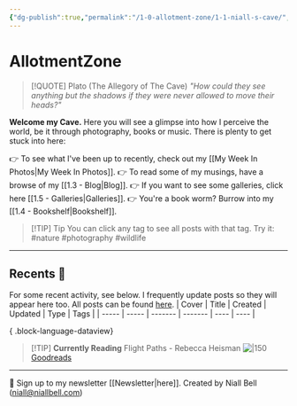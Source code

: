 ```yaml
---
{"dg-publish":true,"permalink":"/1-0-allotment-zone/1-1-niall-s-cave/","title":"🦇 The Cave","contentClasses":"cards cards-cols-3 cards-cover cards-cover-no-border cards-title-hide-icons","tags":["gardenEntry"],"noteIcon":null,"created":"2024-04-07T21:59:11.083+01:00","updated":"2024-10-28T14:11:19.860+00:00"}
---
```


# AllotmentZone

> [!QUOTE] Plato (The Allegory of The Cave)
> *"How could they see anything but the shadows if they were never allowed to move their heads?"*

**Welcome my Cave.** Here you will see a glimpse into how I perceive the world, be it through photography, books or music. There is plenty to get stuck into here:

👉 To see what I've been up to recently, check out my [[My Week In Photos\|My Week In Photos]].
👉 To read some of my musings, have a browse of my [[1.3 - Blog\|Blog]].
👉 If you want to see some galleries, click here [[1.5 - Galleries\|Galleries]].
👉 You're a book worm? Burrow into my [[1.4 - Bookshelf\|Bookshelf]].

>[!TIP] Tip
>You can click any tag to see all posts with that tag. Try it: #nature #photography #wildlife

---

## Recents 📝

For some recent activity, see below. I frequently update posts so they will appear here too. All posts can be found [here](https://niallbell.com/blog).
| Cover | Title | Created | Updated | Type | Tags |
| ----- | ----- | ------- | ------- | ---- | ---- |

{ .block-language-dataview}

>[!TIP] **Currently Reading**
>Flight Paths - Rebecca Heisman
>![|150](https://images-na.ssl-images-amazon.com/images/S/compressed.photo.goodreads.com/books/1675640806i/61319748.jpg)
>[Goodreads](https://www.goodreads.com/book/show/61319748-flight-paths)


---
📧 Sign up to my newsletter [[Newsletter\|here]].
Created by Niall Bell (niall@niallbell.com)

